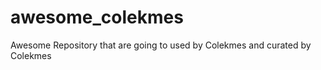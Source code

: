 # awesome_colekmes
Awesome Repository that are going to used by Colekmes and curated by Colekmes


<!--stackedit_data:
eyJoaXN0b3J5IjpbLTEyODQ5MTgwMzNdfQ==
-->